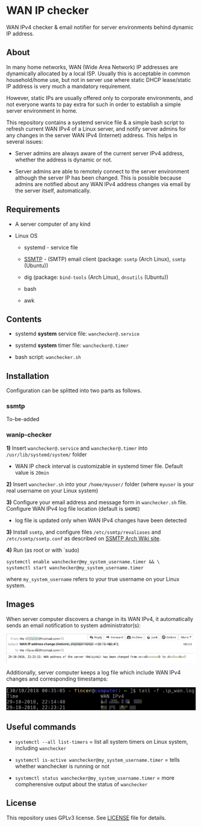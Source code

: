 # WAN IP checker

WAN IPv4 checker & email notifier for server environments behind dynamic IP address.

## About

In many home networks, WAN (Wide Area Network) IP addresses are dynamically allocated by a local ISP. Usually this is acceptable in common household/home use, but not in server use where static DHCP lease/static IP address is very much a mandatory requirement.

However, static IPs are usually offered only to corporate environments, and not everyone wants to pay extra for such in order to establish a simple server environment in home.

This repository contains a systemd service file & a simple bash script to refresh current WAN IPv4 of a Linux server, and notify server admins for any changes in the server WAN IPv4 (Internet) address. This helps in several issues:

- Server admins are always aware of the current server IPv4 address, whether the address is dynamic or not.

- Server admins are able to remotely connect to the server environment although the server IP has been changed. This is possible because admins are notified about any WAN IPv4 address changes via email by the server itself, automatically.

## Requirements

- A server computer of any kind

- Linux OS

    - systemd - service file

    - [SSMTP](https://wiki.archlinux.org/index.php/SSMTP) - (SMTP) email client (package: `ssmtp` (Arch Linux), `ssmtp` (Ubuntu))

    - dig (package: `bind-tools` (Arch Linux), `dnsutils` (Ubuntu))

    - bash

    - awk

## Contents

- systemd **system** service file: `wanchecker@.service`

- systemd **system** timer file: `wanchecker@.timer`

- bash script: `wanchecker.sh`

## Installation

Configuration can be splitted into two parts as follows.

### ssmtp

To-be-added

### wanip-checker

**1)** Insert `wanchecker@.service` and `wanchecker@.timer` into `/usr/lib/systemd/system/` folder

- WAN IP check interval is customizable in systemd timer file. Default value is `20min`

**2)** Insert `wanchecker.sh` into your `/home/myuser/` folder (where `myuser` is your real username on your Linux system)

**3)** Configure your email address and message form in `wanchecker.sh` file. Configure WAN IPv4 log file location (default is `$HOME`)

- log file is updated only when WAN IPv4 changes have been detected

**3)** Install `ssmtp`, and configure files `/etc/ssmtp/revaliases` and `/etc/ssmtp/ssmtp.conf` as described on [SSMTP Arch Wiki site](https://wiki.archlinux.org/index.php/SSMTP).

**4)** Run (as root or with `sudo)

```
systemctl enable wanchecker@my_system_username.timer && \
systemctl start wanchecker@my_system_username.timer

```

where `my_system_username` refers to your true username on your Linux system.

## Images

When server computer discovers a change in its WAN IPv4, it automatically sends an email notification to system administrator(s):

![](images/wanip_email.png)

Additionally, server computer keeps a log file which include WAN IPv4 changes and corresponding timestamps:

![](images/wanip_log.png)

## Useful commands

- `systemctl --all list-timers` = list all system timers on Linux system, including `wanchecker`

- `systemctl is-active wanchecker@my_system_username.timer` = tells whether wanchecker is running or not

- `systemctl status wanchecker@my_system_username.timer` = more compherensive output about the status of `wanchecker`

## License

This repository uses GPLv3 license. See [LICENSE](./LICENSE) file for details.
